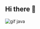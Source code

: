 ## Hi there 👋

<!--
**Nico-hi/Nico-hi** is a ✨ _special_ ✨ repository because its `README.md` (this file) appears on your GitHub profile.

Here are some ideas to get you started:

- 🔭 I’m currently working on ...
- 🌱 I’m currently learning ...
- 👯 I’m looking to collaborate on ...
- 🤔 I’m looking for help with ...
- 💬 Ask me about ...
- 📫 How to reach me: ...
- 😄 Pronouns: ...
- ⚡ Fun fact: ...
-->
<img src='[[https://media.licdn.com/dms/image/v2/D4E22AQGMLh-dI34xVQ/feedshare-shrink_800/feedshare-shrink_800/0/1714380513422?e=1749081600&v=beta&t=VZBMvGa0udgooXpC0FpGMaxjRXHxEyTY3HU1mg_tw0E](https://camo.githubusercontent.com/5f12a22fd87f2039f3082e3f3f9684e9927cc4847860bca5f4bbfd75929f4943/68747470733a2f2f6e657861782e696e2f77702d636f6e74656e742f75706c6f6164732f323032302f31312f6a6176612d312e676966)](https://marlonjersonaredosalinas.weebly.com/uploads/3/9/9/6/39960713/2206180_orig.gif)' alt='gif java'>
